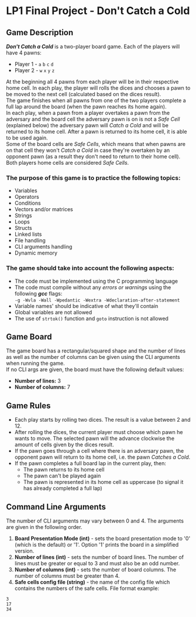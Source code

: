 # LP1 Final Project - Don't Catch a Cold

## Game Description
***Don't Catch a Cold*** is a two-player board game. Each of the players will have 4 pawns:
* Player 1 - `a` `b` `c` `d`
* Player 2 - `w` `x` `y` `z`

At the beginning all 4 pawns from each player will be in their respective home cell. In each play, the player will rolls
the dices and chooses a pawn to be moved to the next cell (calculated based on the dices result).</br>
The game finishes when all pawns from one of the two players complete a full lap around the board (when the pawn reaches
its home again).</br>
In each play, when a pawn from a player overtakes a pawn from the adversary and the board cell the adversary pawn is on is not a *Safe
Cell* (explained below) the adversary pawn will *Catch a Cold* and will be returned to its home cell. After a pawn is
returned to its home cell, it is able to be used again.</br>
Some of the board cells are *Safe Cells*, which means that when pawns are on that cell they won't *Catch a Cold* in case
they're overtaken by an opponent pawn (as a result they don't need to return to their home cell). Both players home
cells are considered *Safe Cells*.

### The purpose of this game is to practice the following topics:
* Variables
* Operators
* Conditions
* Vectors and/or matrices
* Strings
* Loops
* Structs
* Linked lists
* File handling
* CLI arguments handling
* Dynamic memory
### The game should take into account the following aspects:
* The code must be implemented using the C programming language
* The code must compile without any *errors or warnings* using the following ***gcc*** flags:</br>
`-g -Wvla -Wall -Wpedantic -Wextra -Wdeclaration-after-statement`
* Variable names' should be indicative of what they'll contain
* Global variables are not allowed
* The use of `strtok()` function and `goto` instruction is not allowed

## Game Board
The game board has a rectangular/squared shape and the number of lines as well as the number of columns can be given
using the CLI arguments when running the game.</br>
If no CLI args are given, the board must have the following default values:
* **Number of lines:** 3
* **Number of columns:** 7

## Game Rules
* Each play starts by rolling two dices. The result is a value between 2 and 12.
* After rolling the dices, the current player must choose which pawn he wants to move. The selected pawn will the
  advance clockwise the amount of cells given by the dices result.
* If the pawn goes through a cell where there is an adversary pawn, the opponent pawn will return to its home cell, i.e.
  the pawn *Catches a Cold*.
* If the pawn completes a full board lap in the current play, then:
    * The pawn returns to its home cell
    * The pawn can't be played again
    * The pawn is represented in its home cell as uppercase (to signal it has already completed a full lap)

## Command Line Arguments
The number of CLI arguments may vary between 0 and 4. The arguments are given in the following order.
1. **Board Presentation Mode (int)** - sets the board presentation mode to '0' (which is the default) or '1'. Option '1' prints
   the board in a simplified version.
2. **Number of lines (int)** - sets the number of board lines. The number of lines must be greater or equal to 3 and must
   also be an odd number.
3. **Number of columns (int)** - sets the number of board columns. The number of columns must be greater than 4.
4. **Safe cells config file (string)** - the name of the config file which contains the numbers of the safe cells. File
   format example:
```
3
17
34
```